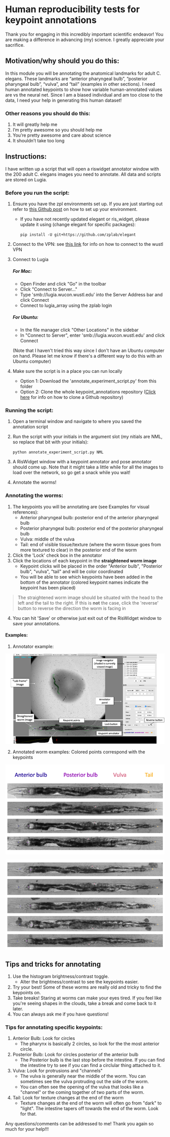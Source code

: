 # Human reproducibility tests for keypoint annotations

Thank you for engaging in this incredibly important scientific endeavor! You are making a difference in advancing (my) science. I greatly appreciate your sacrifice.

## Motivation/why should you do this:

In this module you will be annotating the anatomical landmarks for adult C. elegans. These landmarks are “anterior pharyngeal bulb”, “posterior pharyngeal bulb”, “vulva”, and “tail” (examples in other sections). I need human annotated keypoints to show how variable human-annotated values are vs the neural net. Since I am a biased individual and am too close to the data, I need your help in generating this human dataset! 

###  Other reasons you should do this:
  1.	It will greatly help me
  2.	I’m pretty awesome so you should help me
  3.	You’re pretty awesome and care about science
  4.	It shouldn’t take too long

## Instructions:
I have written up a script that will open a riswidget annotator window with the 200 adult C. elegans images you need to annotate. All data and scripts are stored on Lugia.

###  Before you run the script:
1.	Ensure you have the zpl environments set up. If you are just starting out refer to [this Github post](https://github.com/zplab/protocols/blob/master/computer%20protocols/zplab%20Python%20Environment.md) on how to set up your environment.
    * If you have not recently updated elegant or ris_widget, please update it using (change elegant for specific packages): 
    
       ```pip install -U git+https://github.com/zplab/elegant```
2.	Connect to the VPN: see [this link](https://it.wustl.edu/items/connect/) for info on how to connect to the wustl VPN
3.  Connect to Lugia
    ##### For Mac:
    * Open Finder and click "Go" in the toolbar
    * Click "Connect to Server..."
    * Type 'smb://lugia.wucon.wustl.edu' into the Server Address bar and click Connect
    * Connect to lugia_array using the zplab login
    ##### For Ubuntu:
    * In the file manager click "Other Locations" in the sidebar
    * In "Connect to Server", enter 'smb://lugia.wucon.wustl.edu' and click Connect
    
    (Note that I haven't tried this way since I don't have an Ubuntu computer on hand. Please let me know if there's a different way to do this with an Ubuntu computer)
4.  Make sure the script is in a place you can run locally
    * Option 1: Download the 'annotate_experiment_script.py' from this folder
    * Option 2: Clone the whole keypoint_annotations repository ([Click here](https://docs.github.com/en/enterprise/2.13/user/articles/cloning-a-repository) for info on how to clone a Github repository)
    
### Running the script:
1.  Open a terminal window and navigate to where you saved the annotation script
2.  Run the script with your initials in the argument slot (my nitials are NML, so replace that bit with your initials):
    
    ```python annotate_experiment_script.py NML```
3.  A RisWidget window with a keypoint annotator and pose annotator should come up. Note that it might take a little while for all the images to load over the network, so go get a snack while you wait!
4.  Annotate the worms!
### Annotating the worms:
1.  The keypoints you will be annotating are (see Examples for visual references):
    * Anterior pharyngeal bulb: posterior end of the anterior pharyngeal bulb 
    * Posterior pharyngeal bulb: posterior end of the posterior pharyngeal bulb
    * Vulva: middle of the vulva 
    * Tail: end of visible tissue/texture (where the worm tissue goes from more textured to clear) in the posterior end of the worm
2.  Click the 'Lock' check box in the annotator
3.  Click the locations of each keypoint in the **straightened worm image**
    * Keypoint clicks will be placed in the order "Anterior bulb", "Posterior bulb", "vulva", "tail" and will be color coordinated
    * You will be able to see which keypoints have been added in the bottom of the annotator (colored keypoint names indicate the keypoint has been placed)

> The straightened worm image should be situated with the head to the left and the tail to the right. If this is **not** the case, click the 'reverse' button to reverse the direction the worm is facing in

4. You can hit 'Save' or otherwise just exit out of the RisWidget window to save your annotations. 
    
#### Examples:
1.  Annotator example:

![Annotator Example](https://github.com/zplab-dev/keypoint_annotation/blob/master/keypoint_annotation/reproducibility/Examples/annotator_ex.png)

2.  Annotated worm examples: Colored points correspond with the keypoints

![Annotated Worm Examples: Color points correspond with the keypoints.](https://github.com/zplab-dev/keypoint_annotation/blob/master/keypoint_annotation/reproducibility/Examples/examples_legend.png)

![Additional Annotated worm examples](https://github.com/zplab-dev/keypoint_annotation/blob/master/keypoint_annotation/reproducibility/Examples/examples1.png)

## Tips and tricks for annotating

1.  Use the histogram brightness/contrast toggle.
    * Alter the brightness/contrast to see the keypoints easier.
2.  Try your best! Some of these worms are really old and tricky to find the keypoints on.
3.  Take breaks! Staring at worms can make your eyes tired. If you feel like you're seeing shapes in the clouds, take a break and come back to it later.
4.  You can always ask me if you have questions!

### Tips for annotating specific keypoints:
1.  Anterior Bulb: Look for circles
    * The pharynx is basically 2 circles, so look for the the most anterior circle.
2.  Posterior Bulb: Look for circles posterior of the anterior bulb
    * The Posterior bulb is the last stop before the intestine. If you can find the intestine try to see if you can find a circlular thing attached to it.
3.  Vulva: Look for protrusions and "channels"
    * The vulva is generally near the middle of the worm. You can sometimes see the vulva protruding out the side of the worm.
    * You can often see the opening of the vulva that looks like a "channel" or the coming together of two parts of the worm.
7.  Tail: Look for texture changes at the end of the worm
    * Texture changes at the end of the worm will often go from "dark" to "light". The intestine tapers off towards the end of the worm. Look for that.

Any questions/comments can be addressed to me!
Thank you again so much for your help!!!
